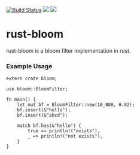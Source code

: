 [![Build Status](https://travis-ci.org/faruken/rust-bloom.svg?branch=develop)](https://travis-ci.org/faruken/rust-bloom)
![](https://img.shields.io/badge/rustc-1.19.0--nightly-lightgrey.svg)
![](https://img.shields.io/badge/License-MIT-blue.svg)

# rust-bloom

rust-bloom is a bloom filter implementation in rust.


### Example Usage

    extern crate bloom;

    use bloom::BloomFilter;

    fn main() {
        let mut bf = BloomFilter::new(10_000, 0.02);
        bf.insert(&"hello");
        bf.insert(&"abcd");
        
        match bf.has(&"hello") {
            true => println!("exists"),
            _ => println!("not exists"),
        }
    }



